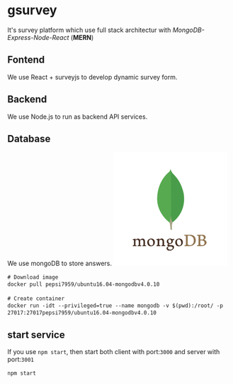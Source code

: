 # gsurvey
It's survey platform which use full stack architectur with _MongoDB-Express-Node-React_ (**MERN**)
## Fontend
  We use React + surveyjs to develop dynamic survey form.
  
## Backend
  We use Node.js to run as backend API services.
  
## Database
  We use mongoDB to store answers.
  ![](images/mongodb.png)
  
  ```
  # Download image
  docker pull pepsi7959/ubuntu16.04-mongodbv4.0.10
  
  # Create container
  docker run -idt --privileged=true --name mongodb -v $(pwd):/root/ -p 27017:27017pepsi7959/ubuntu16.04-mongodbv4.0.10 
  ```

## start service
If you use `npm start`, then start both client with port:`3000` and server with port:`3001`
```bash
npm start
```

